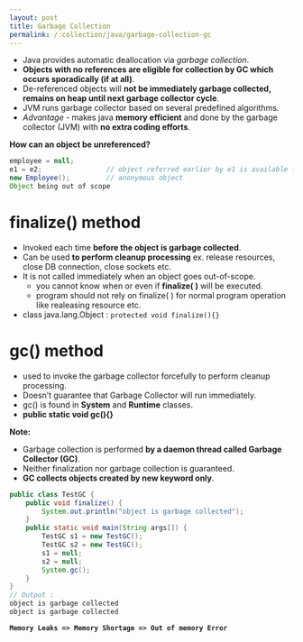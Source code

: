 ```yaml
---
layout: post
title: Garbage Collection
permalink: /:collection/java/garbage-collection-gc
---
```


* Java provides automatic deallocation via *garbage collection*. 
* **Objects with no references are eligible for collection by GC which occurs sporadically (if at all)**.
* De-referenced objects will **not be immediately garbage collected, remains on heap until next garbage collector cycle**.
* JVM runs garbage collector based on several predefined algorithms.
* *Advantage* - makes java **memory efficient** and done by the garbage collector (JVM) with **no extra coding efforts**.
 
**How can an object be unreferenced?**

```java
employee = null;
e1 = e2;                // object referred earlier by e1 is available for garbage collection
new Employee();         // anonymous object
Object being out of scope
```

# finalize() method
* Invoked each time **before the object is garbage collected**. 
* Can be used **to perform cleanup processing** ex. release resources, close DB connection, close sockets etc. 
* It is not called immediately when an object goes out-of-scope.
	- you cannot know when or even if **finalize( )** will be executed.
	- program should not rely on finalize( ) for normal program operation like realeasing resource etc. 
* class java.lang.Object : `protected void finalize(){}`

# gc() method
* used to invoke the garbage collector forcefully to perform cleanup processing. 
* Doesn’t guarantee that Garbage Collector will run immediately. 
* gc() is found in **System** and **Runtime** classes.
* **public static void gc(){}**

**Note:**
* Garbage collection is performed **by a daemon thread called Garbage Collector (GC)**. 
* Neither finalization nor garbage collection is guaranteed. 
* **GC collects objects created by new keyword only**.

```java
public class TestGC {
    public void finalize() {
        System.out.println("object is garbage collected");
    }
    public static void main(String args[]) {
        TestGC s1 = new TestGC();
        TestGC s2 = new TestGC();
        s1 = null;
        s2 = null;
        System.gc();
    }
}
// Output :
object is garbage collected
object is garbage collected
```
**`Memory Leaks => Memory Shortage => Out of memory Error`**